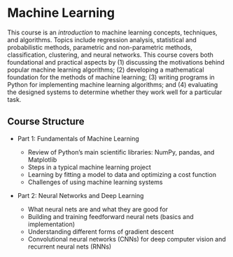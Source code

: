 # Machine Learning 

This course is an *introduction* to machine learning concepts, techniques, and algorithms. Topics include regression analysis, statistical and probabilistic methods, parametric and non-parametric methods, classification, clustering, and neural networks. This course covers both foundational and practical aspects by (1) discussing the motivations behind popular machine learning algorithms; (2) developing a mathematical foundation for the methods of machine learning; (3) writing programs in Python for implementing machine learning algorithms; and (4) evaluating the designed systems to determine whether they work well for a particular task.

## Course Structure

- Part 1: Fundamentals of Machine Learning
    - Review of Python’s main scientific libraries: NumPy, pandas, and Matplotlib
    - Steps in a typical machine learning project
    - Learning by fitting a model to data and optimizing a cost function 
    - Challenges of using machine learning systems

- Part 2: Neural Networks and Deep Learning
    - What neural nets are and what they are good for 
    - Building and training feedforward neural nets (basics and implementation) 
    - Understanding different forms of gradient descent
    - Convolutional neural networks (CNNs) for deep computer vision and recurrent neural nets (RNNs)

